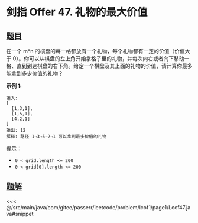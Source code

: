 # 剑指 Offer 47. 礼物的最大价值

## [题目](https://leetcode.cn/problems/li-wu-de-zui-da-jie-zhi-lcof/)
在一个 m\*n 的棋盘的每一格都放有一个礼物，每个礼物都有一定的价值（价值大于 0）。你可以从棋盘的左上角开始拿格子里的礼物，并每次向右或者向下移动一格、直到到达棋盘的右下角。给定一个棋盘及其上面的礼物的价值，请计算你最多能拿到多少价值的礼物？

**示例 1:**

    输入: 
    [
      [1,3,1],
      [1,5,1],
      [4,2,1]
    ]
    输出: 12
    解释: 路径 1→3→5→2→1 可以拿到最多价值的礼物

提示：

* `0 < grid.length <= 200`
* `0 < grid[0].length <= 200`


## [题解](https://github.com/PasseRR/JavaLeetCode/blob/master/src/main/java/com/gitee/passerr/leetcode/problem/lcof1/page1/Lcof47.java)

<<< @/src/main/java/com/gitee/passerr/leetcode/problem/lcof1/page1/Lcof47.java#snippet
